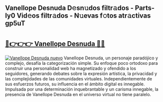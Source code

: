 ## Vanellope Desnuda D𝚎sn𝚞dos filtr𝚊dos - Parts-Iy0 Vid𝚎os filtr𝚊dos - N𝚞evas f𝚘tos atr𝚊ctivas gp5uT

# <h2><a href="http://mbcnhmr.tromn.icu/?c=Vanellope+Desnuda">🔗👉👉👉 Vanellope Desnuda 🔗🔗</a></h2>

[![Vanellope Desnuda nuevo](https://i.imgur.com/pEAQMta.gif)](http://mbcnhmr.tromn.icu/?c=Vanellope+Desnuda)
Vanellope Desnuda, un personaje paradójico y complejo, desafía la categorización simple. Su enfoque poco ortodoxo para construir una personalidad web ha magnetizado y ofendido a los seguidores, generando debates sobre la expresión artística, la privacidad y las complejidades de las comunidades virtuales. Independientemente de sus esfuerzos futuros, su influencia en el ámbito digital es innegable. Impulsada por una determinación inquebrantable y un carisma innegable, la presencia de Vanellope Desnuda en el universo virtual no tiene paralelo.
